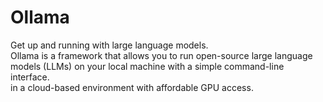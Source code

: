 # Ollama
 Get up and running with large language models. <br>
 Ollama is a framework that allows you to run open-source large language models (LLMs) on your local machine with a simple command-line interface. <br>
 in a cloud-based environment with affordable GPU access.



